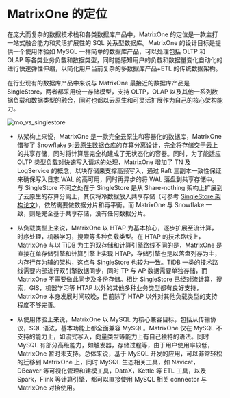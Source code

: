# MatrixOne 的定位

在庞大而复杂的数据技术栈和各类数据库产品中，MatrixOne 的定位是一款主打一站式融合能力和灵活扩展性的 SQL 关系型数据库。MatrixOne 的设计目标是提供一个使用体验如 MySQL 一样简单的数据库产品，可以处理包括 OLTP 和 OLAP 等各类业务负载和数据类型，同时能感知用户的负载和数据量变化自动化的进行快速弹性伸缩，以简化用户当前复杂的多数据库产品+ETL 的传统数据架构。

在行业现有的数据库产品中来说与 MatrixOne 最接近的数据库产品是 SingleStore，两者都采用统一存储模型，支持 OLTP，OLAP 以及其他一系列数据负载和数据类型的融合，同时也都以云原生和可灵活扩展作为自己的核心架构能力。

![mo_vs_singlestore](https://community-shared-data-1308875761.cos.ap-beijing.myqcloud.com/artwork/docs/overview/mo-other-database/mo_vs_singlestore.png)

- 从架构上来说，MatrixOne 是一款完全云原生和容器化的数据库，MatrixOne 借鉴了 Snowflake 对[云原生数据仓库](https://event.cwi.nl/lsde/papers/p215-dageville-snowflake.pdf)的存算分离设计，完全将存储交于云上的共享存储，同时将计算层完全构建成了无状态化的容器。同时，为了能适应 OLTP 类型负载对快速写入请求的处理，MatrixOne 增加了 TN 及 LogService 的概念，以块存储来支撑高频写入，通过 Raft 三副本一致性保证来确保写入日志 WAL 的高可用，同时再异步的将 WAL 落盘到共享存储中。与 SingleStore 不同之处在于 SingleStore 是从 Share-nothing 架构上扩展到了云原生的存算分离上，其仅将冷数据放入共享存储（可参考 [SingleStore 架构论文](https://dl.acm.org/doi/pdf/10.1145/3514221.3526055)），依然需要做数据分片和再平衡。而 MatrixOne 与 Snowflake 一致，则是完全基于共享存储，没有任何数据分片。

- 从负载类型上来说，MatrixOne 以 HTAP 为基本核心，逐步扩展至流计算，时序处理，机器学习，搜索等多种负载类型。在 HTAP 的技术路线上，MatrixOne 与以 TiDB 为主的双存储和计算引擎路线不同的是，MatrixOne 是直接在单存储引擎和计算引擎上实现 HTAP，存储引擎也是以落盘列存为主，内存行存为辅的架构，这点与 SingleStore 也较为一致。TiDB 一类的技术路线需要内部进行双引擎数据同步，同时 TP 与 AP 数据需要单独存储，而 MatrixOne 不需要做此同步及多份存储。相比 SingleStore 已经对流计算，搜索，GIS，机器学习等 HTAP 以外的其他多种业务类型都有良好支持，MatrixOne 本身发展时间较晚，目前除了 HTAP 以外对其他负载类型的支持程度不够完善。
- 从使用体验上来说，MatrixOne 以 MySQL 为核心兼容目标，包括从传输协议，SQL 语法，基本功能上都全面兼容 MySQL。MatrixOne 仅在 MySQL 不支持的能力上，如流式写入，向量类型等能力上有自己独特的语法。同时 MySQL 有部分高级能力，如触发器，存储过程等，由于用户使用率较低，MatrixOne 暂时未支持。总体来说，基于 MySQL 开发的应用，可以非常轻松的迁移到 MatrixOne 上，同时 MySQL 生态相关工具，如 Navicat，DBeaver 等可视化管理和建模工具，DataX，Kettle 等 ETL 工具，以及 Spark，Flink 等计算引擎，都可以直接使用 MySQL 相关 connector 与 MatrixOne 对接使用。
